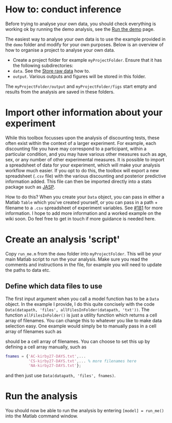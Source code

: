 # How to: conduct inference

Before trying to analyse your own data, you should check everything is working ok by running the demo analysis, see the [Run the demo](http://drbenvincent.github.io/delay-discounting-analysis/tutorial/run_demo_code) page.

The easiest way to analyse your own data is to use the example provided in the `demo` folder and modify for your own purposes. Below is an overview of how to organise a project to analyse your own data.

* Create a project folder for example `myProjectFolder`.
Ensure that it has the following subdirectories:
* `data`. See the [Store raw data](http://drbenvincent.github.io/delay-discounting-analysis/howto/store_raw_data.html) how to.
* `output`. Various outputs and figures will be stored in this folder.

The `myProjectFolder/output` and `myProjectFolder/figs` start empty and results from the analysis are saved in these folders.

# Import other information about your experiment
While this toolbox focusses upon the analysis of discounting tests, these often exist within the context of a larger experiment. For example, each discounting file you have may correspond to a participant, within a particular condition, and you may have various other measures such as age, sex, or any number of other experimental measures. It is possible to import a spreadsheet of data for your experiment, which will make your analysis workflow much easier. If you opt to do this, the toolbox will export a new spreadsheet (`.csv` file) with the various discounting and posterior predictive information added. This file can then be imported directly into a stats package such as [JASP](https://jasp-stats.org).

How to do this? When you create your `Data` object, you can pass in either a Matlab `Table` which you've created yourself, or you can pass in a path + filename to a `.csv` spreadsheet of experiment variables. See [#181](https://github.com/drbenvincent/delay-discounting-analysis/issues/181) for more information. I hope to add more information and a worked example on the wiki soon. Do feel free to get in touch if more guidance is needed here.

# Create an analysis 'script'

Copy `run_me.m` from the `demo` folder into `myProjectFolder`. This will be your main Matlab script to run the your analysis. Make sure you read the comments and instructions in the file, for example you will need to update the paths to data etc.

## Define which data files to use
The first input argument when you call a model function has to be a `Data` object. In the example I provide, I do this quite concisely with the code `Data(datapath, 'files', allFilesInFolder(datapath, 'txt'))`. The function `allFilesInFolder()` is just a utility function which returns a cell array of filenames. You can change this to whatever you like to make data selection easy. One example would simply be to manually pass in a cell array of filenames such as

should be a cell array of filenames. You can choose to set this up by defining a cell array manually, such as

```matlab
fnames = {'AC-kirby27-DAYS.txt',...
          'CS-kirby27-DAYS.txt',... % more filenames here
          'NA-kirby27-DAYS.txt'};
```
and then just use `Data(datapath, 'files', fnames)`.

# Run the analysis
You should now be able to run the analysis by entering `[model] = run_me()` into the Matlab command window.
